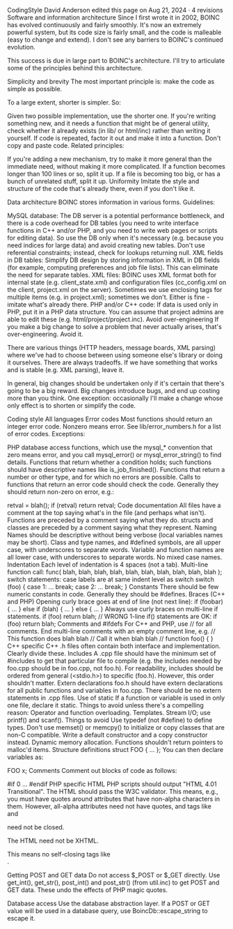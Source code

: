 CodingStyle
David Anderson edited this page on Aug 21, 2024 · 4 revisions
Software and information architecture
Since I first wrote it in 2002, BOINC has evolved continuously and fairly smoothly. It's now an extremely powerful system, but its code size is fairly small, and the code is malleable (easy to change and extend). I don't see any barriers to BOINC's continued evolution.

This success is due in large part to BOINC's architecture. I'll try to articulate some of the principles behind this architecture.

Simplicity and brevity
The most important principle is: make the code as simple as possible.

To a large extent, shorter is simpler. So:

Given two possible implementation, use the shorter one.
If you're writing something new, and it needs a function that might be of general utility, check whether it already exists (in lib/ or html/inc) rather than writing it yourself.
If code is repeated, factor it out and make it into a function. Don't copy and paste code.
Related principles:

If you're adding a new mechanism, try to make it more general than the immediate need, without making it more complicated.
If a function becomes longer than 100 lines or so, split it up.
If a file is becoming too big, or has a bunch of unrelated stuff, split it up.
Uniformity
Imitate the style and structure of the code that's already there, even if you don't like it.

Data architecture
BOINC stores information in various forms. Guidelines:

MySQL database: The DB server is a potential performance bottleneck, and there is a code overhead for DB tables (you need to write interface functions in C++ and/or PHP, and you need to write web pages or scripts for editing data). So use the DB only when it's necessary (e.g. because you need indices for large data) and avoid creating new tables. Don't use referential constraints; instead, check for lookups returning null.
XML fields in DB tables: Simplify DB design by storing information in XML in DB fields (for example, computing preferences and job file lists). This can eliminate the need for separate tables.
XML files: BOINC uses XML format both for internal state (e.g. client_state.xml) and configuration files (cc_config.xml on the client, project.xml on the server). Sometimes we use enclosing tags for multiple items (e.g. <tasks> in project.xml); sometimes we don't. Either is fine - imitate what's already there.
PHP and/or C++ code: If data is used only in PHP, put it in a PHP data structure. You can assume that project admins are able to edit these (e.g. html/project/project.inc).
Avoid over-engineering
If you make a big change to solve a problem that never actually arises, that's over-engineering. Avoid it.

There are various things (HTTP headers, message boards, XML parsing) where we've had to choose between using someone else's library or doing it ourselves. There are always tradeoffs. If we have something that works and is stable (e.g. XML parsing), leave it.

In general, big changes should be undertaken only if it's certain that there's going to be a big reward. Big changes introduce bugs, and end up costing more than you think. One exception: occasionally I'll make a change whose only effect is to shorten or simplify the code.

Coding style
All languages
Error codes
Most functions should return an integer error code. Nonzero means error. See lib/error_numbers.h for a list of error codes. Exceptions:

PHP database access functions, which use the mysql_* convention that zero means error, and you call mysql_error() or mysql_error_string() to find details.
Functions that return whether a condition holds; such functions should have descriptive names like is_job_finished().
Functions that return a number or other type, and for which no errors are possible.
Calls to functions that return an error code should check the code. Generally they should return non-zero on error, e.g.:

retval = blah();
if (retval) return retval;
Code documentation
All files have a comment at the top saying what's in the file (and perhaps what isn't).
Functions are preceded by a comment saying what they do.
structs and classes are preceded by a comment saying what they represent.
Naming
Names should be descriptive without being verbose (local variables names may be short).
Class and type names, and #defined symbols, are all upper case, with underscores to separate words.
Variable and function names are all lower case, with underscores to separate words.
No mixed case names.
Indentation
Each level of indentation is 4 spaces (not a tab).
Multi-line function call:
func(
    blah, blah, blah, blah, blah,
    blah, blah, blah, blah, blah
);
switch statements: case labels are at same indent level as switch
switch (foo) {
case 1:
    ...
    break;
case 2:
    ...
    break;
}
Constants
There should be few numeric constants in code. Generally they should be #defines.
Braces (C++ and PHP)
Opening curly brace goes at end of line (not next line):
if (foobar) {
    ...
} else if (blah) {
    ...
} else {
    ...
}
Always use curly braces on multi-line if statements.
if (foo)
    return blah;     // WRONG
1-line if() statements are OK:
if (foo) return blah;
Comments and #ifdefs
For C++ and PHP, use // for all comments.
End multi-line comments with an empty comment line, e.g.
// This function does blah blah
// Call it when blah blah
//
function foo() {
}
C++ specific
C++ .h files often contain both interface and implementation. Clearly divide these.
Includes
A .cpp file should have the minimum set of #includes to get that particular file to compile (e.g. the includes needed by foo.cpp should be in foo.cpp, not foo.h).
For readability, includes should be ordered from general (<stdio.h>) to specific (foo.h). However, this order shouldn't matter.
Extern declarations
foo.h should have extern declarations for all public functions and variables in foo.cpp. There should be no extern statements in .cpp files.
Use of static
If a function or variable is used in only one file, declare it static.
Things to avoid unless there's a compelling reason:
Operator and function overloading.
Templates.
Stream I/O; use printf() and scanf().
Things to avoid
Use typedef (not #define) to define types.
Don't use memset() or memcpy() to initialize or copy classes that are non-C compatible. Write a default constructor and a copy constructor instead.
Dynamic memory allocation. Functions shouldn't return pointers to malloc'd items.
Structure definitions
struct FOO {
    ...
};
You can then declare variables as:

FOO x;
Comments
Comment out blocks of code as follows:

#if 0
    ...
#endif
PHP specific
HTML
PHP scripts should output "HTML 4.01 Transitional". The HTML should pass the W3C validator. This means, e.g., you must have quotes around attributes that have non-alpha characters in them. However, all-alpha attributes need not have quotes, and tags like <br> and <p> need not be closed.

The HTML need not be XHTML.

This means no self-closing tags like <br />.

Getting POST and GET data
Do not access $_POST or $_GET directly. Use get_int(), get_str(), post_int() and post_str() (from util.inc) to get POST and GET data. These undo the effects of PHP magic quotes.

Database access
Use the database abstraction layer.
If a POST or GET value will be used in a database query, use BoincDb::escape_string to escape it.
